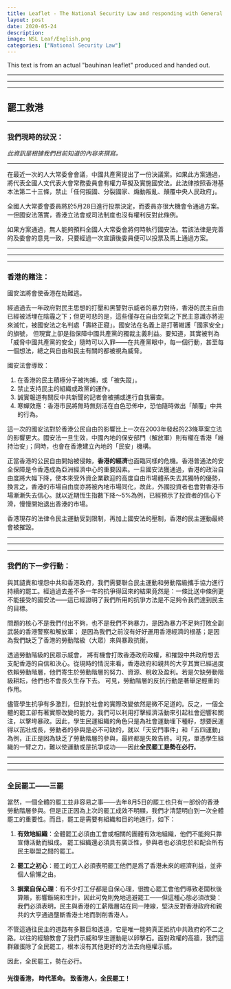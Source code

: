 ```yaml
---
title: Leaflet - The National Security Law and responding with General Strikes
layout: post
date: 2020-05-24
description: 
image: NSL Leaf/English.png
categories: ["National Security Law"] 
---
```


This text is from an actual "bauhinan leaflet" produced and handed out.

***
***
***

## 罷工救港

***

### 我們現時的狀況：
_此資訊是根據我們目前知道的內容來撰寫。_
***
在最近一次的人大常委會會議，中國共產黨提出了一份決議案。如果此方案通過，將代表全國人文代表大會常務委員會有權力草擬及實施國安法。此法律按照香港基本法第二十三條，禁止「任何叛國、分裂國家、煽動叛亂、顛覆中央人民政府」。

全國人大常委會委員將於5月28日進行投票決定，而委員亦很大機會令通過方案。一但國安法落實，香港立法會或司法制度也沒有權利反對此條例。

如果方案通過，無人能夠預料全國人大常委會將何時執行國安法。若該法律是完善的及委會的意見一致，只要經過一次宣讀後委員便可以投票及馬上通過方案。

***
***
***

### 香港的賭注：
國安法將會使香港在劫難逃。

經過過去一年政府對民主思想的打壓和黑警對示威者的暴力對待，香港的民主自由已經被活埋在陰霾之下；但更可悲的是，這些僅存在自由空氣之下民主意識亦將迎來滅忙，被國安法之名判處「壽終正寢」。國安法在名義上是打著維護「國家安全」的旗號， 但現實上卻是指保障中國共產黨的獨裁主義利益。要知道，其實被判為「威脅中國共產黨的安全」隨時可以入罪——在共產黨眼中，每一個行動，甚至每一個想法，總之與自由和民主有關的都被視為威脅。

國安法會導致：
1.	在香港的民主積極分子被拘捕，或「被失蹤」。
2.	禁止支持民主的組織或政黨的運作。
3.	誠實報道有關反中共新聞的記者會被捕或進行自我審查。
4.	寒蟬效應：香港市民將無時無刻活在白色恐佈中，恐怕隨時做出「顛覆」中共的行為。

這一次的國安法對於香港公民自由的影響比上一次在2003年發起的23條草案立法的影響更大。國安法一旦生效，中國內地的保安部門（解放軍）則有權在香港「維持治安」；同時，也會在香港建立內地的「民安」機構。

正當香港的公民自由開始被侵蝕，**香港的經濟**也面臨同樣的危機。香港普通法的安全保障是令香港成為亞洲經濟中心的重要因素。一旦國安法獲通過，香港的政治自由度將大幅下降，使本來受外資企業歡迎的高度自由市場體系失去其獨特的優勢，換言之，香港的市場自由度亦將被內地市場同化，故此，外國投資者也會對香港市場漸漸失去信心。就以近期恆生指數下降～5%為例，已經預示了投資者的信心下滑，慢慢開始退出香港的市場。

香港現存的法律令民主運動受到限制，再加上國安法的壓制，香港的民主運動最終會被摧毀。

***
***
***

### 我們的下一步行動：
與其讉責和埋怨中共和香港政府，我們需要聯合民主運動和勞動階級攜手協力進行持續的罷工。經過過去差不多一年的抗爭得回來的結果竟然是：一條比送中條例更不能接受的國安法——這已經證明了我們所用的抗爭方法是不足夠令我們達到民主的目標。

問題的核心不是我們付出不夠，也不是我們不夠暴力，是因為暴力不足夠打敗全副武裝的香港警察和解放軍； 是因為我們之前沒有好好運用香港經濟的根基；是因為我們缺乏了香港的勞動階級（大眾）來與暴政抗衡。

透過勞動階級的民眾示威會， 將有機會打敗香港政府政權，和摧毀中共政府想去支配香港的自信和決心。從現時的情況來看，香港政府和親共的大亨其實已經過度依賴勞動階層，他們寄生於勞動階層的努力、資源、稅收及盈利。若是欠缺勞動階級耕耘，他們也不會長久生存下去。 可見，勞動階層的反抗行動是著舉足輕重的作用。

儘管學生抗爭有多激烈，但對於社會的實際改變依然是微不足道的。反之，一個全體的罷工卻有著實際改變的能力，我們可以利用打擊經濟活動來引起社會迴響和關注，以擊垮暴政。因此，學生民運組織的角色只是為社會運動埋下種籽，想要民運得以茁壯成長，勞動者的參與是必不可缺的，就以「天安門事件」和「五四運動」為例，正正是因為缺乏了勞動階層的參與，最終都是失敗告終。可見，單憑學生組織的一臂之力，難以使運動或是抗爭成功——因此**全民罷工是勢在必行**。

***
***
***

### 全民罷工——三罷

當然，一個全體的罷工並非容易之事——去年8月5日的罷工也只有一部份的香港勞動階層參與。但是正正因為上次的罷工成效不明顯，我們才清楚明白到一次全體罷工的重要性。而且，罷工是需要有組織和目的地進行，如下：

1.	**有效地組織**：全體罷工必須由工會或相關的團體有效地組織，他們不能夠只靠宣傳活動而組成。 罷工組織還必須具有廣泛性，參與者也必須忠於和配合所有民主聯盟之間的罷工。

2.	**罷工之初心**：罷工的工人必須表明罷工他們是爲了香港未來的經濟利益，並非個人偷懶之由。

3.	**摒棄自保心理**：有不少打工仔都是自保心理，很擔心罷工會他們導致老闆秋後算賬，影響飯碗和生計，因此可免則免地逃避罷工——但這種心態必須改變： 我們必須表明，民主與香港的工薪階層站在同一陣線，堅決反對香港政府和親共的大亨通過壟斷香港土地而剝削香港人。

不管這通往民主的道路有多艱巨和遙遠，它是唯一能夠真正抵抗中共政府的不二之路。以往的經驗教會了我們示威和學生運動是以卵擊石。面對政權的高牆，我們這群雞蛋除了全民罷工，根本沒有其他更好的方法去向極權示威。

因此，全民罷工，勢在必行。


#### 光復香港， 時代革命。 致香港人，全民罷工！













